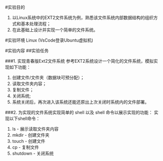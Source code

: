 #实验目的
  1. 以Linux系统中的EXT2文件系统为例，熟悉该文件系统内部数据结构的组织方式和基本处理流程；
  2. 在此基础上设计并实现一个简单的文件系统。

#实验环境
  Linux (VsCode登录Ubuntu虚拟机)

#实验内容
##实验任务

###1. 实现青春版Ext2文件系统
  参考EXT2系统设计一个简化的文件系统，模拟实现如下功能：
  1. 创建文件/文件夹（数据块可预分配）；
  2. 读取文件夹内容；
  3. 复制文件；
  4. 关闭系统;
  5. 系统关闭后，再次进入该系统还能还原出上次关闭时系统内的文件部署。

###2. 为实现的文件系统实现简单的 shell 以及 shell 命令以展示实现的功能：
  实现以下shell命令：
  1. ls - 展示读取文件夹内容
  2. mkdir - 创建文件夹
  3. touch - 创建文件
  4. cp - 复制文件
  5. shutdown - 关闭系统
